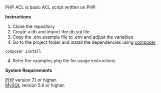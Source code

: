 PHP ACL is basic ACL script written on PHP.

**Instructions**
1. Clone the repository
2. Create a db and import the db.sql file
3. Copy the .env.example file to .env and adjust the variables
4. Go to the project folder and install the dependencies using [composer](https://getcomposer.org/)
```
composer install
```
4. Refer the examples.php file for usage instructions

**System Requirements**

[PHP](https://secure.php.net/) version 7.1 or higher.<br>
[MySQL](https://www.mysql.com/) version 5.6 or higher.
